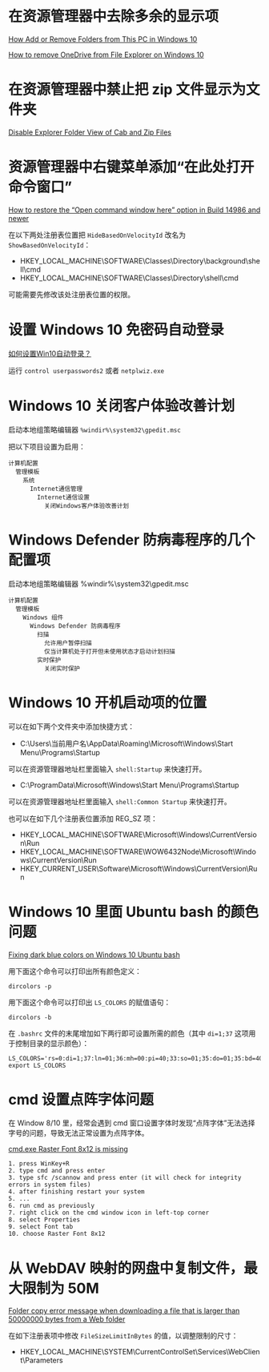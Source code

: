 # 在资源管理器中去除多余的显示项

[How Add or Remove Folders from This PC in Windows 10](https://www.tenforums.com/tutorials/6015-add-remove-folders-pc-windows-10-a.html)

[How to remove OneDrive from File Explorer on Windows 10](https://www.windowscentral.com/how-remove-onedrive-file-explorer-windows-10)

# 在资源管理器中禁止把 zip 文件显示为文件夹

[Disable Explorer Folder View of Cab and Zip Files](https://www.sevenforums.com/tutorials/13619-zip-folders-enable-disable-windows-explorer-view.html)

# 资源管理器中右键菜单添加“在此处打开命令窗口”

[How to restore the “Open command window here” option in Build 14986 and newer](https://insidewindows.net/2016/12/15/how-to-restore-the-open-command-window-here-option-in-build-14986-and-newer/)

在以下两处注册表位置把 `HideBasedOnVelocityId` 改名为 `ShowBasedOnVelocityId`：

- HKEY_LOCAL_MACHINE\SOFTWARE\Classes\Directory\background\shell\cmd
- HKEY_LOCAL_MACHINE\SOFTWARE\Classes\Directory\shell\cmd

可能需要先修改该处注册表位置的权限。

# 设置 Windows 10 免密码自动登录

[如何设置Win10自动登录？](https://www.zhihu.com/question/36628542)

运行 `control userpasswords2` 或者 `netplwiz.exe`

# Windows 10 关闭客户体验改善计划

启动本地组策略编辑器 `%windir%\system32\gpedit.msc`

把以下项目设置为启用：

	计算机配置
	  管理模板
	    系统
	      Internet通信管理
	        Internet通信设置
	          关闭Windows客户体验改善计划

# Windows Defender 防病毒程序的几个配置项

启动本地组策略编辑器 %windir%\system32\gpedit.msc

	计算机配置
	  管理模板
	    Windows 组件
	      Windows Defender 防病毒程序
	        扫描
	          允许用户暂停扫描
	          仅当计算机处于打开但未使用状态才启动计划扫描
	        实时保护
	          关闭实时保护

# Windows 10 开机启动项的位置

可以在如下两个文件夹中添加快捷方式：

- C:\Users\当前用户名\AppData\Roaming\Microsoft\Windows\Start Menu\Programs\Startup

可以在资源管理器地址栏里面输入 `shell:Startup` 来快速打开。

- C:\ProgramData\Microsoft\Windows\Start Menu\Programs\Startup

可以在资源管理器地址栏里面输入 `shell:Common Startup` 来快速打开。

也可以在如下几个注册表位置添加 REG_SZ 项：

- HKEY_LOCAL_MACHINE\SOFTWARE\Microsoft\Windows\CurrentVersion\Run
- HKEY_LOCAL_MACHINE\SOFTWARE\WOW6432Node\Microsoft\Windows\CurrentVersion\Run
- HKEY_CURRENT_USER\Software\Microsoft\Windows\CurrentVersion\Run

# Windows 10 里面 Ubuntu bash 的颜色问题

[Fixing dark blue colors on Windows 10 Ubuntu bash](https://medium.com/@iraklis/fixing-dark-blue-colors-on-windows-10-ubuntu-bash-c6b009f8b97c)

用下面这个命令可以打印出所有颜色定义：

	dircolors -p

用下面这个命令可以打印出 `LS_COLORS` 的赋值语句：

	dircolors -b

在 `.bashrc` 文件的末尾增加如下两行即可设置所需的颜色（其中 `di=1;37` 这项用于控制目录的显示颜色）：

	LS_COLORS='rs=0:di=1;37:ln=01;36:mh=00:pi=40;33:so=01;35:do=01;35:bd=40;33;01:cd=40;33;01:or=40;31;01:su=37;41:sg=30;43:ca=30;41:tw=30;42:ow=34;42:st=37;44:ex=01;32:*.tar=01;31:*.tgz=01;31:*.arj=01;31:*.taz=01;31:*.lzh=01;31:*.lzma=01;31:*.tlz=01;31:*.txz=01;31:*.zip=01;31:*.z=01;31:*.Z=01;31:*.dz=01;31:*.gz=01;31:*.lz=01;31:*.xz=01;31:*.bz2=01;31:*.bz=01;31:*.tbz=01;31:*.tbz2=01;31:*.tz=01;31:*.deb=01;31:*.rpm=01;31:*.jar=01;31:*.war=01;31:*.ear=01;31:*.sar=01;31:*.rar=01;31:*.ace=01;31:*.zoo=01;31:*.cpio=01;31:*.7z=01;31:*.rz=01;31:*.jpg=01;35:*.jpeg=01;35:*.gif=01;35:*.bmp=01;35:*.pbm=01;35:*.pgm=01;35:*.ppm=01;35:*.tga=01;35:*.xbm=01;35:*.xpm=01;35:*.tif=01;35:*.tiff=01;35:*.png=01;35:*.svg=01;35:*.svgz=01;35:*.mng=01;35:*.pcx=01;35:*.mov=01;35:*.mpg=01;35:*.mpeg=01;35:*.m2v=01;35:*.mkv=01;35:*.webm=01;35:*.ogm=01;35:*.mp4=01;35:*.m4v=01;35:*.mp4v=01;35:*.vob=01;35:*.qt=01;35:*.nuv=01;35:*.wmv=01;35:*.asf=01;35:*.rm=01;35:*.rmvb=01;35:*.flc=01;35:*.avi=01;35:*.fli=01;35:*.flv=01;35:*.gl=01;35:*.dl=01;35:*.xcf=01;35:*.xwd=01;35:*.yuv=01;35:*.cgm=01;35:*.emf=01;35:*.axv=01;35:*.anx=01;35:*.ogv=01;35:*.ogx=01;35:*.aac=00;36:*.au=00;36:*.flac=00;36:*.mid=00;36:*.midi=00;36:*.mka=00;36:*.mp3=00;36:*.mpc=00;36:*.ogg=00;36:*.ra=00;36:*.wav=00;36:*.axa=00;36:*.oga=00;36:*.spx=00;36:*.xspf=00;36:';
	export LS_COLORS

# cmd 设置点阵字体问题

在 Window 8/10 里，经常会遇到 cmd 窗口设置字体时发现“点阵字体”无法选择字号的问题，导致无法正常设置为点阵字体。

[cmd.exe Raster Font 8x12 is missing](https://answers.microsoft.com/en-us/windows/forum/windows_7-desktop/cmdexe-raster-font-8x12-is-missing/3a205183-8c99-49e4-aac3-ef020177277e)

	1. press WinKey+R
	2. type cmd and press enter
	3. type sfc /scannow and press enter (it will check for integrity errors in system files)
	4. after finishing restart your system
	5. ...
	6. run cmd as previously
	7. right click on the cmd window icon in left-top corner
	8. select Properties
	9. select Font tab
	10. choose Raster Font 8x12

# 从 WebDAV 映射的网盘中复制文件，最大限制为 50M

[Folder copy error message when downloading a file that is larger than 50000000 bytes from a Web folder](https://support.microsoft.com/en-us/help/900900/folder-copy-error-message-when-downloading-a-file-that-is-larger-than)

在如下注册表项中修改 `FileSizeLimitInBytes` 的值，以调整限制的尺寸：

- HKEY_LOCAL_MACHINE\SYSTEM\CurrentControlSet\Services\WebClient\Parameters
